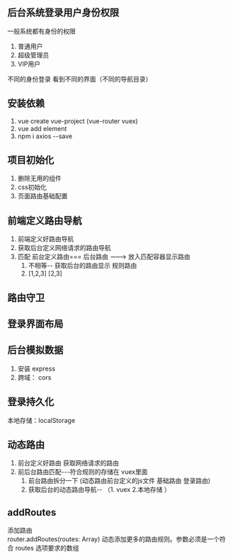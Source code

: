 ## 后台系统登录用户身份权限
一般系统都有身份的权限
1. 普通用户
2. 超级管理员
3. VIP用户
   
不同的身份登录 看到不同的界面（不同的导航目录）

## 安装依赖
1. vue create vue-project (vue-router vuex)
2. vue add element 
3. npm i axios --save

## 项目初始化
1. 删除无用的组件
2. css初始化
3. 页面路由基础配置

## 前端定义路由导航
1. 前端定义好路由导航 
2. 获取后台定义网络请求的路由导航
3. 匹配 前台定义路由=== 后台路由 ---> 放入匹配容器显示路由 
   1. 不相等-- 获取后台的路由显示 规则路由
   2. [1,2,3]  [2,3]


## 路由守卫


## 登录界面布局


## 后台模拟数据
1. 安装 express 
2. 跨域： cors 

## 登录持久化
本地存储：localStorage 

## 动态路由
1. 前台定义好路由  获取网络请求的路由
2. 前后台路由匹配---符合规则的存储在 vuex里面
   1. 前台路由拆分一下 (动态路由前台定义的js文件  基础路由  登录路由)
   2. 获取后台的动态路由导航-- （1. vuex  2.本地存储 ）

## addRoutes 
添加路由  
router.addRoutes(routes: Array<RouteConfig>)
动态添加更多的路由规则。参数必须是一个符合 routes 选项要求的数组

